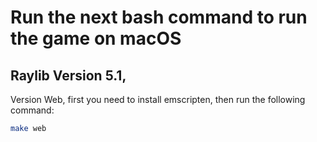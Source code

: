 # Run the next bash command to run the game on macOS

## Raylib Version 5.1,

Version Web, first you need to install emscripten, then run the following command:

```bash
make web
```